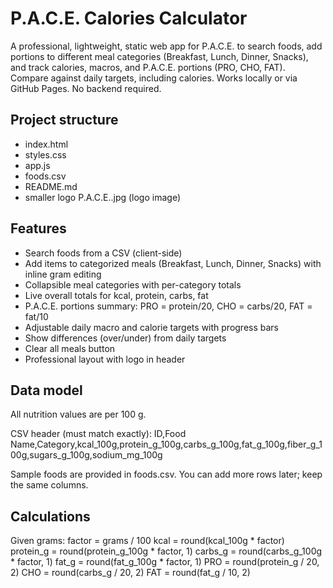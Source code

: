 # P.A.C.E. Calories Calculator

A professional, lightweight, static web app for P.A.C.E. to search foods, add portions to different meal categories (Breakfast, Lunch, Dinner, Snacks), and track calories, macros, and P.A.C.E. portions (PRO, CHO, FAT). Compare against daily targets, including calories. Works locally or via GitHub Pages. No backend required.

## Project structure
- index.html
- styles.css
- app.js
- foods.csv
- README.md
- smaller logo P.A.C.E..jpg (logo image)

## Features
- Search foods from a CSV (client-side)
- Add items to categorized meals (Breakfast, Lunch, Dinner, Snacks) with inline gram editing
- Collapsible meal categories with per-category totals
- Live overall totals for kcal, protein, carbs, fat
- P.A.C.E. portions summary: PRO = protein/20, CHO = carbs/20, FAT = fat/10
- Adjustable daily macro and calorie targets with progress bars
- Show differences (over/under) from daily targets
- Clear all meals button
- Professional layout with logo in header

## Data model
All nutrition values are per 100 g.

CSV header (must match exactly):
ID,Food Name,Category,kcal_100g,protein_g_100g,carbs_g_100g,fat_g_100g,fiber_g_100g,sugars_g_100g,sodium_mg_100g

Sample foods are provided in foods.csv. You can add more rows later; keep the same columns.

## Calculations
Given grams:
factor = grams / 100
kcal = round(kcal_100g * factor)
protein_g = round(protein_g_100g * factor, 1)
carbs_g = round(carbs_g_100g * factor, 1)
fat_g = round(fat_g_100g * factor, 1)
PRO = round(protein_g / 20, 2)
CHO = round(carbs_g / 20, 2)
FAT = round(fat_g / 10, 2)
